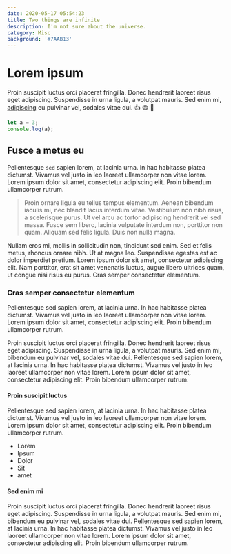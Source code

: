 ```yaml
---
date: 2020-05-17 05:54:23
title: Two things are infinite
description: I'm not sure about the universe.
category: Misc
background: '#7AAB13'
---
```


# Lorem ipsum

Proin suscipit luctus orci placerat fringilla. Donec hendrerit laoreet
risus eget adipiscing. Suspendisse in urna ligula, a volutpat mauris. Sed
enim mi, [adipiscing](http://google.com) eu pulvinar vel, sodales vitae
dui. :thumbsup: :smile: :sparkler:

```javascript
let a = 3;
console.log(a);
```

## Fusce a metus eu

Pellentesque `sed` sapien lorem, at lacinia urna. In hac habitasse platea
dictumst. Vivamus vel justo in leo laoreet ullamcorper non vitae lorem.
Lorem ipsum dolor sit amet, consectetur adipiscing elit. Proin bibendum
ullamcorper rutrum.

> Proin ornare ligula eu tellus tempus elementum. Aenean bibendum iaculis
> mi, nec blandit lacus interdum vitae. Vestibulum non nibh risus, a
> scelerisque purus. Ut vel arcu ac tortor adipiscing hendrerit vel sed
> massa. Fusce sem libero, lacinia vulputate interdum non, porttitor non
> quam. Aliquam sed felis ligula. Duis non nulla magna.

Nullam eros mi, mollis in sollicitudin non, tincidunt sed enim. Sed et
felis metus, rhoncus ornare nibh. Ut at magna leo. Suspendisse egestas est
ac dolor imperdiet pretium. Lorem ipsum dolor sit amet, consectetur
adipiscing elit. Nam porttitor, erat sit amet venenatis luctus, augue
libero ultrices quam, ut congue nisi risus eu purus. Cras semper
consectetur elementum.

### Cras semper consectetur elementum

Pellentesque sed sapien lorem, at lacinia urna. In hac habitasse platea
dictumst. Vivamus vel justo in leo laoreet ullamcorper non vitae lorem.
Lorem ipsum dolor sit amet, consectetur adipiscing elit. Proin bibendum
ullamcorper rutrum.

Proin suscipit luctus orci placerat fringilla. Donec hendrerit laoreet
risus eget adipiscing. Suspendisse in urna ligula, a volutpat mauris. Sed
enim mi, bibendum eu pulvinar vel, sodales vitae dui. Pellentesque sed
sapien lorem, at lacinia urna. In hac habitasse platea dictumst. Vivamus
vel justo in leo laoreet ullamcorper non vitae lorem. Lorem ipsum dolor sit
amet, consectetur adipiscing elit. Proin bibendum ullamcorper rutrum.

#### Proin suscipit luctus

Pellentesque sed sapien lorem, at lacinia urna. In hac habitasse platea
dictumst. Vivamus vel justo in leo laoreet ullamcorper non vitae lorem.
Lorem ipsum dolor sit amet, consectetur adipiscing elit. Proin bibendum
ullamcorper rutrum.

- Lorem
- Ipsum
- Dolor
- Sit
- amet

#### Sed enim mi

Proin suscipit luctus orci placerat fringilla. Donec hendrerit laoreet
risus eget adipiscing. Suspendisse in urna ligula, a volutpat mauris. Sed
enim mi, bibendum eu pulvinar vel, sodales vitae dui. Pellentesque sed
sapien lorem, at lacinia urna. In hac habitasse platea dictumst. Vivamus
vel justo in leo laoreet ullamcorper non vitae lorem. Lorem ipsum dolor sit
amet, consectetur adipiscing elit. Proin bibendum ullamcorper rutrum.

